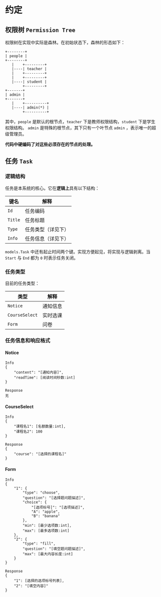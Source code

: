 # 约定
## 权限树 `Permission Tree`
权限树在实现中实际是森林。在初始状态下，森林的形态如下：
```
+--------+
| people |
+--------+
   |    +---------+
   |----| teacher |
   |    +---------+
   |    +---------+
   |----| student |
        +---------+
+-------+
| admin |
+-------+
   |    +----------+
   |----| admin(*) |
        +----------+
```
其中，`people` 是默认的根节点，`teacher` 下是教师权限结构，`student` 下是学生权限结构。
 `admin` 是特殊的根节点，其下只有一个叶节点 `admin` ，表示唯一的超级管理员。

**代码中硬编码了对这些必须存在的节点的处理。**

## 任务 `Task`
### 逻辑结构
任务是本系统的核心。它在**逻辑上**具有以下结构：

| 键名    | 解释               |
| ------- | ------------------ |
| `Id`    | 任务编码           |
| `Title` | 任务标题           |
| `Type`  | 任务类型（详见下） |
| `Info`  | 任务信息（详见下） |

`models.Task` 中还有起止时间两个键。实现方便起见，将实现与逻辑剥离。当 `Start` 与 `End` 都为 `0` 时表示任务关闭。

### 任务类型
目前的任务类型：

| 类型           | 解释               |
| -------------- | ------------------ |
| `Notice`       | 通知信息           |
| `CourseSelect` | 实时选课           |
| `Form`         | 问卷               |

### 任务信息和响应格式

#### Notice
```
Info
{
    "content": "[通知内容]",
    "readTime": [阅读时间秒数:int]
}

Response
无
```

#### CourseSelect
```
Info
{
    "课程名1": [名额数量:int],
    "课程名2": 100
}

Response
{
    "course": "[选择的课程名]"
}
```

#### Form
```
Info
{
    "1": {
        "type": "choose",
        "question": "[选择题问题描述]",
        "choice": {
            "[选项标号]": "[选项描述]",
            "A": "apple",
            "B": "banana"
        },
        "min": [最少选项数:int],
        "max": [最多选项数:int]
    },
    "2": {
        "type": "fill",
        "question": "[填空题问题描述]",
        "max": [最大内容长度:int]
    }
}

Response
{
    "1": [选择的选项标号列表],
    "2": "[填空内容]"
}
```